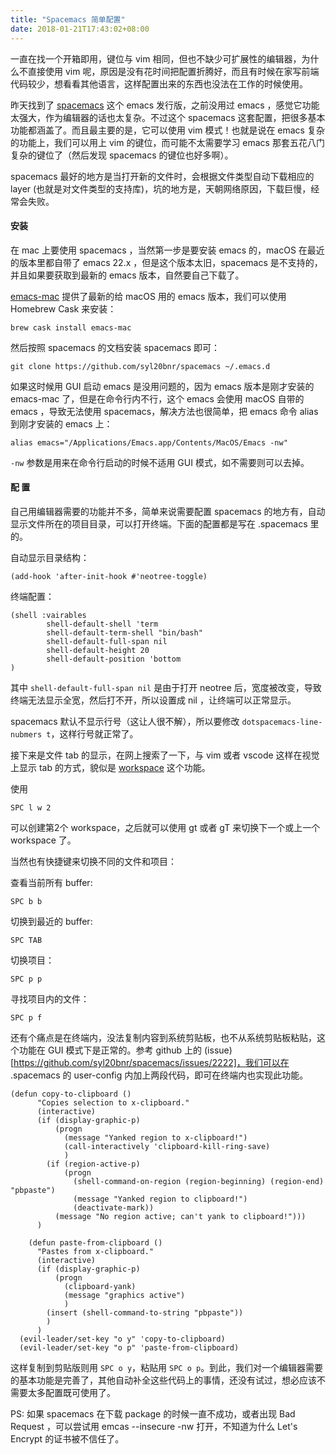 ```yaml
---
title: "Spacemacs 简单配置"
date: 2018-01-21T17:43:02+08:00
---
```


一直在找一个开箱即用，键位与 vim 相同，但也不缺少可扩展性的编辑器，为什么不直接使用 vim 呢，原因是没有花时间把配置折腾好，而且有时候在家写前端代码较少，想看看其他语言，这样配置出来的东西也没法在工作的时候使用。

昨天找到了 [spacemacs](http://spacemacs.org/) 这个 emacs 发行版，之前没用过 emacs ，感觉它功能太强大，作为编辑器的话也太复杂。不过这个 spacemacs 这套配置，把很多基本功能都涵盖了。而且最主要的是，它可以使用 vim 模式！也就是说在 emacs 复杂的功能上，我们可以用上 vim 的键位，而可能不太需要学习 emacs 那套五花八门复杂的键位了（然后发现 spacemacs 的键位也好多啊）。

spacemacs 最好的地方是当打开新的文件时，会根据文件类型自动下载相应的 layer (也就是对文件类型的支持库)，坑的地方是，天朝网络原因，下载巨慢，经常会失败。

#### 安装

在 mac 上要使用 spacemacs ，当然第一步是要安装 emacs 的，macOS 在最近的版本里都自带了 emacs 22.x ，但是这个版本太旧，spacemacs 是不支持的，并且如果要获取到最新的 emacs 版本，自然要自己下载了。

[emacs-mac](https://emacsformacosx.com/) 提供了最新的给 macOS 用的 emacs 版本，我们可以使用 Homebrew Cask 来安装：

```
brew cask install emacs-mac
```

然后按照 spacemacs 的文档安装 spacemacs 即可：

```
git clone https://github.com/syl20bnr/spacemacs ~/.emacs.d
```

如果这时候用 GUI 启动 emacs 是没用问题的，因为 emacs 版本是刚才安装的 emacs-mac 了，但是在命令行内不行，这个 emacs 会使用 macOS 自带的 emacs ，导致无法使用 spacemacs，解决方法也很简单，把 emacs 命令 alias 到刚才安装的 emacs 上：

```
alias emacs="/Applications/Emacs.app/Contents/MacOS/Emacs -nw"
```

`-nw` 参数是用来在命令行启动的时候不适用 GUI 模式，如不需要则可以去掉。

#### 配 置

自己用编辑器需要的功能并不多，简单来说需要配置 spacemacs 的地方有，自动显示文件所在的项目目录，可以打开终端。下面的配置都是写在 .spacemacs 里的。

自动显示目录结构：

```
(add-hook 'after-init-hook #'neotree-toggle)
```

终端配置：

```
(shell :vairables
        shell-default-shell 'term
        shell-default-term-shell "bin/bash"
        shell-default-full-span nil
        shell-default-height 20
        shell-default-position 'bottom
)
```

其中 `shell-default-full-span nil` 是由于打开 neotree 后，宽度被改变，导致终端无法显示全宽，然后打不开，所以设置成 nil ，让终端可以正常显示。

spacemacs 默认不显示行号（这让人很不解），所以要修改 `dotspacemacs-line-nubmers t`，这样行号就正常了。

接下来是文件 tab 的显示，在网上搜索了一下，与 vim 或者 vscode 这样在视觉上显示 tab 的方式，貌似是 [workspace](http://spacemacs.org/doc/DOCUMENTATION.html#workspaces) 这个功能。

使用

```
SPC l w 2
```

可以创建第2个 workspace，之后就可以使用 gt 或者 gT 来切换下一个或上一个 workspace 了。

当然也有快捷键来切换不同的文件和项目：

查看当前所有 buffer:

```
SPC b b
```

切换到最近的 buffer:

```
SPC TAB
```

切换项目：

```
SPC p p
```

寻找项目内的文件：

```
SPC p f
```

还有个痛点是在终端内，没法复制内容到系统剪贴板，也不从系统剪贴板粘贴，这个功能在 GUI 模式下是正常的。参考 github 上的 (issue)[https://github.com/syl20bnr/spacemacs/issues/2222]，我们可以在 .spacemacs 的 user-config 内加上两段代码，即可在终端内也实现此功能。

```
(defun copy-to-clipboard ()
      "Copies selection to x-clipboard."
      (interactive)
      (if (display-graphic-p)
          (progn
            (message "Yanked region to x-clipboard!")
            (call-interactively 'clipboard-kill-ring-save)
            )
        (if (region-active-p)
            (progn
              (shell-command-on-region (region-beginning) (region-end) "pbpaste")
              (message "Yanked region to clipboard!")
              (deactivate-mark))
          (message "No region active; can't yank to clipboard!")))
      )

    (defun paste-from-clipboard ()
      "Pastes from x-clipboard."
      (interactive)
      (if (display-graphic-p)
          (progn
            (clipboard-yank)
            (message "graphics active")
            )
        (insert (shell-command-to-string "pbpaste"))
        )
      )
  (evil-leader/set-key "o y" 'copy-to-clipboard)
  (evil-leader/set-key "o p" 'paste-from-clipboard)
```

这样复制到剪贴版则用 `SPC o y`，粘贴用 `SPC o p`。到此，我们对一个编辑器需要的基本功能是完善了，其他自动补全这些代码上的事情，还没有试过，想必应该不需要太多配置既可使用了。

PS: 如果 spacemacs 在下载 package 的时候一直不成功，或者出现 Bad Request ，可以尝试用 emcas --insecure -nw 打开，不知道为什么 Let's Encrypt 的证书被不信任了。
